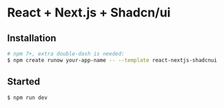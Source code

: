 # React + Next.js + Shadcn/ui

## Installation

```bash
# npm 7+, extra double-dash is needed:
$ npm create runow your-app-name -- --template react-nextjs-shadcnui
```

## Started

```bash
$ npm run dev
```